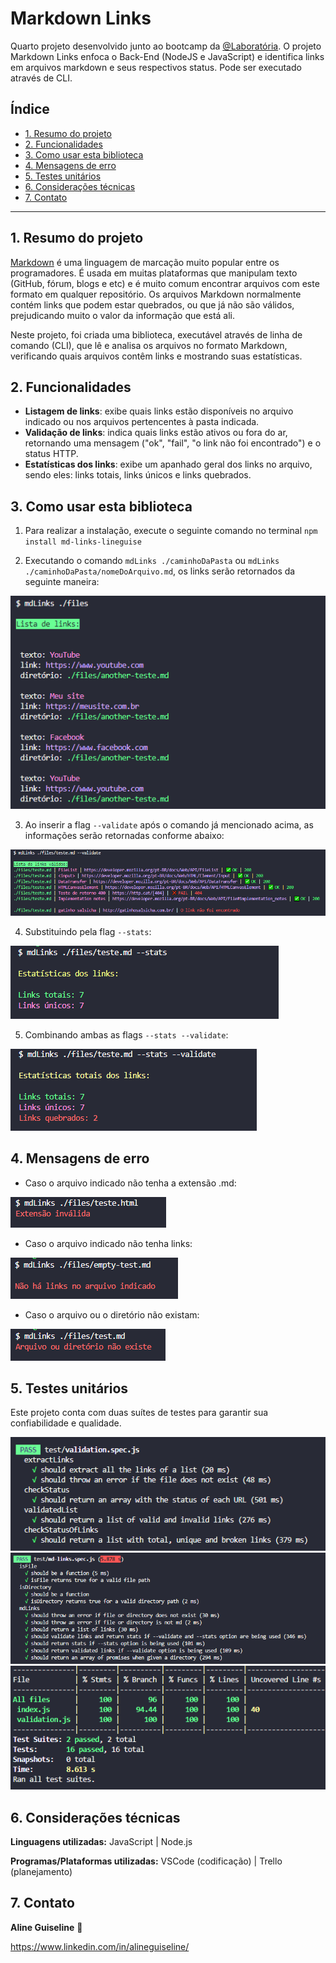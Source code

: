 # Markdown Links

Quarto projeto desenvolvido junto ao bootcamp da [@Laboratória](https://www.laboratoria.la/br). O projeto Markdown Links enfoca o Back-End (NodeJS e JavaScript) e identifica links em arquivos markdown e seus respectivos status.  Pode ser executado através de CLI.

## Índice

* [1. Resumo do projeto](#1-resumo-do-projeto)
* [2. Funcionalidades](#2-funcionalidades)
* [3. Como usar esta biblioteca](#3-como-usar-esta-biblioteca)
* [4. Mensagens de erro](#4-mensagens-de-erro)
* [5. Testes unitários](#5-testes-unitários)
* [6. Considerações técnicas](#6-considerações-técnicas)
* [7. Contato](#7-contato)

***

## 1. Resumo do projeto

[Markdown](https://pt.wikipedia.org/wiki/Markdown) é uma linguagem de marcação
muito popular entre os programadores. É usada em muitas plataformas que
manipulam texto (GitHub, fórum, blogs e etc) e é muito comum encontrar arquivos
com este formato em qualquer repositório. Os arquivos Markdown normalmente contém links que podem estar quebrados, ou que já não são válidos, prejudicando muito o valor da
informação que está ali.

Neste projeto, foi criada uma biblioteca, executável através de linha de comando (CLI), que lê e analisa os arquivos no formato Markdown, verificando quais arquivos contêm links e mostrando suas estatísticas.

## 2. Funcionalidades

* **Listagem de links**: exibe quais links estão disponíveis no arquivo indicado ou nos arquivos pertencentes à pasta indicada.
* **Validação de links**: indica quais links estão ativos ou fora do ar, retornando uma mensagem ("ok", "fail", "o link não foi encontrado") e o status HTTP.
* **Estatísticas dos links**: exibe um apanhado geral dos links no arquivo, sendo eles: links totais, links únicos e links quebrados.

## 3. Como usar esta biblioteca

1. Para realizar a instalação, execute o seguinte comando no terminal `npm install md-links-lineguise`

2. Executando o comando `mdLinks ./caminhoDaPasta` ou `mdLinks ./caminhoDaPasta/nomeDoArquivo.md`, os links serão retornados da seguinte maneira:

![Desktop](./readme-assets/lista-de-links.png)

3. Ao inserir a flag `--validate` após o comando já mencionado acima, as informações serão retornadas conforme abaixo:

![Desktop](./readme-assets/links-validos.png)

4. Substituindo pela flag `--stats`:

![Desktop](./readme-assets/links-stats.png)

5. Combinando ambas as flags `--stats --validate`:

![Desktop](./readme-assets/stats-totais.png)

## 4. Mensagens de erro

* Caso o arquivo indicado não tenha a extensão .md:

![Desktop](./readme-assets/invalid-extension.png)

* Caso o arquivo indicado não tenha links:

![Desktop](./readme-assets/no-links.png)

* Caso o arquivo ou o diretório não existam:

![Desktop](./readme-assets/does-not-exist.png)

## 5. Testes unitários

Este projeto conta com duas suítes de testes para garantir sua confiabilidade e qualidade.

![Desktop](./readme-assets/validation-tests.png)
![Desktop](./readme-assets/md-links-tests.png)
![Desktop](./readme-assets/tests-suits.png)

## 6. Considerações técnicas

**Linguagens utilizadas:** JavaScript | Node.js

**Programas/Plataformas utilizadas:** VSCode (codificação) | Trello (planejamento)

## 7. Contato

**Aline Guiseline** 💙 

https://www.linkedin.com/in/alineguiseline/